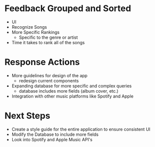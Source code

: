 # Feedback Grouped and Sorted

- UI
- Recognize Songs
- More Specific Rankings
    - Specific to the genre or artist
- Time it takes to rank all of the songs

# Response Actions 
- More guidelines for design of the app
    - redesign current components
- Expanding database for more specific and complex queries
    - database includes more fields (album cover, etc.)
- Integration with other music platforms like Spotify and Apple

# Next Steps
- Create a style guide for the entire application to ensure consistent UI
- Modify the Database to include more fields
- Look into Spotify and Apple Music API's
